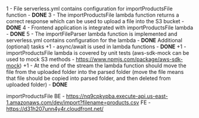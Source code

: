1 - File serverless.yml contains configuration for importProductsFile function - **DONE**
3 - The importProductsFile lambda function returns a correct response which can be used to upload a file into the S3 bucket - **DONE**
4 - Frontend application is integrated with importProductsFile lambda - **DONE**
5 - The importFileParser lambda function is implemented and serverless.yml contains configuration for the lambda - **DONE**
Additional (optional) tasks
+1 - async/await is used in lambda functions - **DONE**
+1 - importProductsFile lambda is covered by unit tests (aws-sdk-mock can be used to mock S3 methods - https://www.npmjs.com/package/aws-sdk-mock)
+1 - At the end of the stream the lambda function should move the file from the uploaded folder into the parsed folder (move the file means that file should be copied into parsed folder, and then deleted from uploaded folder) - **DONE**

importProductsFile BE - https://nq9cpkypba.execute-api.us-east-1.amazonaws.com/dev/import?filename=products.csv
FE - https://d31h207unn4y4r.cloudfront.net/
